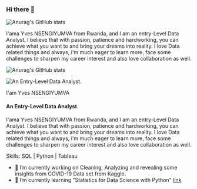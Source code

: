 ### Hi there 👋
![Anurag's GitHub stats](https://github-readme-stats.vercel.app/api?username=JoeYves&show_icons=true&theme=radical)

I'ama Yves NSENGIYUMVA from Rwanda, and I am an entry-Level Data Analyst. I believe that with passion, patience and hardworking, you can achieve what you want to and bring your dreams into reality.
I love Data related things and always, i'm much eager to learn more, face some challenges to sharpen my career interest and also love collaboration as well.

![Anurag's GitHub stats](https://github-readme-stats.vercel.app/api?username=JoeYves&show_icons=true&theme=transparent)








![An Entry-Level Data Analyst.](https://arturssmirnovs.github.io/github-profile-readme-generator/images/banner.png)


I'am Yves NSENGIYUMVA 
#### An Entry-Level Data Analyst.

I'ama Yves NSENGIYUMVA from Rwanda, and I am an entry-Level Data Analyst. I believe that with passion, patience and hardworking, you can achieve what you want to and bring your dreams into reality.
I love Data related things and always, i'm much eager to learn more, face some challenges to sharpen my career interest and also love collaboration as well.


Skills:     SQL | Python | Tableau 

- 🔭 I’m currently working on Cleaning, Analyzing and revealing some insights from COVID-19 Data set from Kaggle. 
- 🌱 I’m currently learning "Statistics for Data Science with Python"  [link](https://www.coursera.org/learn/statistics-for-data-science-python/home/week/4) 













